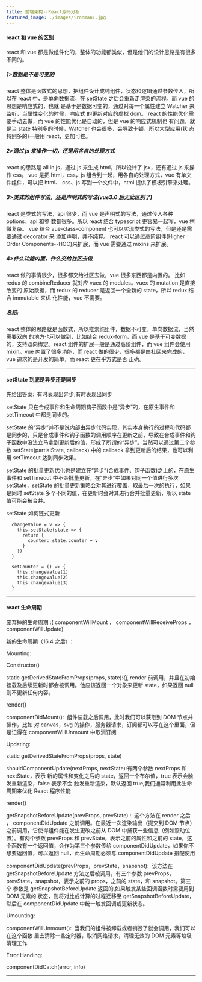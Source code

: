 ```yaml
---
title: 前端架构--React源码分析
featured_image: ./images/ironman1.jpg
---
```


#### react 和 vue 的区别

react 和 vue 都是做组件化的，整体的功能都类似，但是他们的设计思路是有很多不同的。

##### 1>数据是不是可变的

react 整体是函数式的思想，把组件设计成纯组件，状态和逻辑通过参数传入，所以在 react 中，是单向数据流，在 setState 之后会重新走渲染的流程。而 vue 的思想是响应式的，也就 是基于是数据可变的，通过对每一个属性建立 Watcher 来监听，当属性变化的时候，响应式 的更新对应的虚拟 dom。 react 的性能优化需要手动去做，而 vue 的性能优化是自动的，但是 vue 的响应式机制也 有问题，就是当 state 特别多的时候，Watcher 也会很多，会导致卡顿，所以大型应用(状 态特别多的)一般用 react，更加可控。

##### 2>通过 js 来操作一切，还是用各自的处理方式

react 的思路是 all in js，通过 js 来生成 html，所以设计了 jsx，还有通过 js 来操作 css。 vue 是把 html，css，js 组合到一起，用各自的处理方式，vue 有单文件组件，可以把 html、 css、js 写到一个文件中，html 提供了模板引擎来处理。

##### 3>类式的组件写法，还是声明式的写法(vue3.0 后无此区别了)

react 是类式的写法，api 很少，而 vue 是声明式的写法，通过传入各种 options，api 和参 数都很多。所以 react 结合 typescript 更容易一起写，vue 稍微复杂。 vue 结合 vue-class-component 也可以实现类式的写法，但是还是需要通过 decorator 来 添加声明，并不纯粹。 react 可以通过高阶组件(Higher Order Components--HOC)来扩展，而 vue 需要通过 mixins 来扩展。

##### 4>什么功能内置，什么交给社区去做

react 做的事情很少，很多都交给社区去做，vue 很多东西都是内置的。 比如 redux 的 combineReducer 就对应 vuex 的 modules。vuex 的 mutation 是直接改变的 原始数据，而 redux 的 reducer 是返回一个全新的 state，所以 redux 结合 immutable 来优 化性能，vue 不需要。

##### 总结:

react 整体的思路就是函数式，所以推崇纯组件，数据不可变，单向数据流，当然需要双向 的地方也可以做到，比如结合 redux-form，而 vue 是基于可变数据的，支持双向绑定。react 组件的扩展一般是通过高阶组件，而 vue 组件会使用 mixin。vue 内置了很多功能，而 react 做的很少，很多都是由社区来完成的，vue 追求的是开发的简单，而 react 更在乎方式是否 正确。

---

#### setState 到底是异步还是同步

先给出答案:  有时表现出异步,有时表现出同步

setState 只在合成事件和生命周期钩子函数中是“异步”的，在原生事件和 setTimeout 中都是同步的。

setState 的“异步”并不是说内部由异步代码实现，其实本身执行的过程和代码都是同步的，只是合成事件和钩子函数的调用顺序在更新之前，导致在合成事件和钩子函数中没法立马拿到更新后的值，形成了所谓的“异步”。当然可以通过第二个参数 setState(partialState, callback) 中的 callback 拿到更新后的结果，也可以利用 setTimeout 达到同步效果。

setState 的批量更新优化也是建立在“异步”(合成事件、钩子函数)之上的，在原生事件和 setTimeout 中不会批量更新，在“异步”中如果对同一个值进行多次 setState，setState 的批量更新策略会对其进行覆盖，取最后一次的执行，如果是同时 setState 多个不同的值，在更新时会对其进行合并批量更新，所以 state 值可能会被合并。

setState 如何链式更新

```
  changeValue = v => {
    this.setState(state => {
      return {
        counter: state.counter + v
      }
    })
  }

  setCounter = () => {
    this.changeValue(1)
    this.changeValue(2)
    this.changeValue(3)
  }
```

---

#### react 生命周期

废弃掉的生命周期 :( componentWillMount ， componentWillReceiveProps ， componentWillUpdate)

新的生命周期（16.4 之后）:

Mounting:

Constructor()

static getDerivedStateFromProps(props, state):在 render 前调用，并且在初始挂载及后续更新时都会被调用。他应该返回一个对象来更新 state，如果返回 null 则不更新任何内容。

render()

componentDidMount():  组件装载之后调用，此时我们可以获取到 DOM 节点并操作，比如 对 canvas，svg 的操作，服务器请求，订阅都可以写在这个里面，但是记得在 componentWillUnmount 中取消订阅

Updating:

static getDerivedStateFromProps(props, state)

shouldComponentUpdate(nextProps, nextState):有两个参数 nextProps 和 nextState，表示 新的属性和变化之后的 state，返回一个布尔值，true 表示会触发重新渲染，false 表示不会 触发重新渲染，默认返回 true,我们通常利用此生命周期来优化 React 程序性能

render()

getSnapshotBeforeUpdate(prevProps, prevState) :  这个方法在 render 之后 ， componentDidUpdate 之前调用。在最近一次渲染输出（提交到 DOM 节点）之前调用，它使得组件能在发生更改之前从 DOM 中捕获一些信息（例如滚动位置）。有两个参数 prevProps 和 prevState，表示之前的属性和之前的 state，这个函数有一个返回值，会作为第三个参数传给 componentDidUpdate，如果你不想要返回值，可以返回 null，此生命周期必须与 componentDidUpdate 搭配使用

componentDidUpdate(prevProps，prevState，snapshot):  该方法在 getSnapshotBeforeUpdate 方法之后被调用，有三个参数 prevProps，prevState，snapshot，表示之前的 props，之前的 state，和 snapshot。第三个 参数是 getSnapshotBeforeUpdate 返回的,如果触发某些回调函数时需要用到 DOM 元素的 状态，则将对比或计算的过程迁移至 getSnapshotBeforeUpdate，然后在 componentDidUpdate 中统一触发回调或更新状态。

Umounting:

componentWillUnmount():  当我们的组件被卸载或者销毁了就会调用，我们可以在这个函数 里去清除一些定时器，取消网络请求，清理无效的 DOM 元素等垃圾清理工作

Error Handing:

componentDidCatch(error, info)

---
